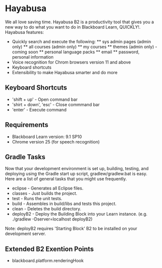 Hayabusa
========

We all love saving time. Hayabusa B2 is a productivity tool that gives you a new way to do what you want to do in Blackboard Learn, QUICKLY!. Hayabusa features:
* Quickly search and execute the following:
** sys admin pages (admin only)
** all courses (admin only)
** my courses
** themes (admin only) - coming soon
** personal language packs
** email
** password, personal information
* Voice recognition for Chrom browsers version 11 and above
* Keyboard shortcuts
* Extensibility to make Hayabusa smarter and do more

## Keyboard Shortcuts
* 'shift + up' - Open command bar
* 'shirt + down', 'esc' - Close commmand bar
* 'enter' - Execute command

## Requirements
* Blackboard Learn version: 9.1 SP10
* Chrome version 25 (for speech recognition)

## Gradle Tasks
Now that your development environment is set up, building, testing, and deploying using the Gradle start up script, gradlew/gradlew.bat is easy. Here are a list of general tasks that you might use frequently.

* eclipse - Generates all Eclipse files.
* classes - Just builds the project.
* test - Runs the unit tests.
* build - Assembles in build/libs and tests this project.
* clean - Deletes the build directory.
* deployB2 - Deploy the Building Block into your Learn instance. (e.g. ./gradlew -Dserver=localhost deployB2)

Note: deployB2 requires 'Starting Block' B2 to be installed on your development server.

## Extended B2 Exention Points
* blackboard.platform.renderingHook
